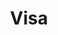 ---
title: 'Visa'
weight: 50
meta_title: "Payment methods Visa - MultiSafepay Documentation Center"
meta_description: "In the MultiSafepay Documentation Center all relevant information regarding our Plugins and API. As well as Support pages for Payment Method, Tools and General Questions. You can also find the contact details of our Support Team and Integration Team."
layout: 'paymentdetail'
logo: '/logo/Payment_methods/VISA.svg' 
short_description: 'Increase conversions by accepting Visa payments with a worldwide reach.'
---